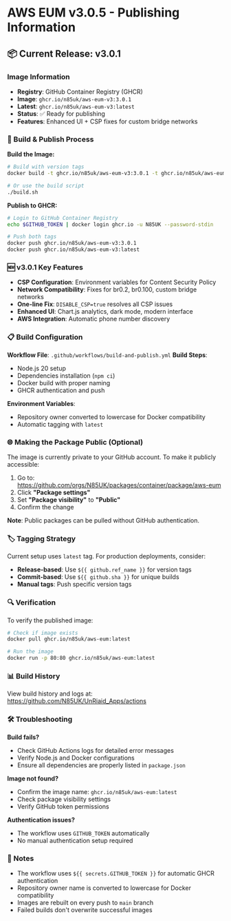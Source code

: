 # AWS EUM v3.0.5 - Publishing Information

## 📦 Current Release: v3.0.1

### Image Information
- **Registry**: GitHub Container Registry (GHCR)
- **Image**: `ghcr.io/n85uk/aws-eum-v3:3.0.1`
- **Latest**: `ghcr.io/n85uk/aws-eum-v3:latest`
- **Status**: ✅ Ready for publishing
- **Features**: Enhanced UI + CSP fixes for custom bridge networks

### 🔄 Build & Publish Process

**Build the Image:**
```bash
# Build with version tags
docker build -t ghcr.io/n85uk/aws-eum-v3:3.0.1 -t ghcr.io/n85uk/aws-eum-v3:latest .

# Or use the build script
./build.sh
```

**Publish to GHCR:**
```bash
# Login to GitHub Container Registry
echo $GITHUB_TOKEN | docker login ghcr.io -u N85UK --password-stdin

# Push both tags
docker push ghcr.io/n85uk/aws-eum-v3:3.0.1
docker push ghcr.io/n85uk/aws-eum-v3:latest
```

### 🆕 v3.0.1 Key Features
- **CSP Configuration**: Environment variables for Content Security Policy
- **Network Compatibility**: Fixes for br0.2, br0.100, custom bridge networks
- **One-line Fix**: `DISABLE_CSP=true` resolves all CSP issues
- **Enhanced UI**: Chart.js analytics, dark mode, modern interface
- **AWS Integration**: Automatic phone number discovery

### 📋 Build Configuration

**Workflow File**: `.github/workflows/build-and-publish.yml`
**Build Steps**:
- Node.js 20 setup
- Dependencies installation (`npm ci`)
- Docker build with proper naming
- GHCR authentication and push

**Environment Variables**:
- Repository owner converted to lowercase for Docker compatibility
- Automatic tagging with `latest`

### 🌐 Making the Package Public (Optional)

The image is currently private to your GitHub account. To make it publicly accessible:

1. Go to: https://github.com/orgs/N85UK/packages/container/package/aws-eum
2. Click **"Package settings"**
3. Set **"Package visibility"** to **"Public"**
4. Confirm the change

**Note**: Public packages can be pulled without GitHub authentication.

### 🏷️ Tagging Strategy

Current setup uses `latest` tag. For production deployments, consider:

- **Release-based**: Use `${{ github.ref_name }}` for version tags
- **Commit-based**: Use `${{ github.sha }}` for unique builds
- **Manual tags**: Push specific version tags

### 🔍 Verification

To verify the published image:

```bash
# Check if image exists
docker pull ghcr.io/n85uk/aws-eum:latest

# Run the image
docker run -p 80:80 ghcr.io/n85uk/aws-eum:latest
```

### 📊 Build History

View build history and logs at:
https://github.com/N85UK/UnRiaid_Apps/actions

### 🛠️ Troubleshooting

**Build fails?**
- Check GitHub Actions logs for detailed error messages
- Verify Node.js and Docker configurations
- Ensure all dependencies are properly listed in `package.json`

**Image not found?**
- Confirm the image name: `ghcr.io/n85uk/aws-eum:latest`
- Check package visibility settings
- Verify GitHub token permissions

**Authentication issues?**
- The workflow uses `GITHUB_TOKEN` automatically
- No manual authentication setup required

### 📝 Notes

- The workflow uses `${{ secrets.GITHUB_TOKEN }}` for automatic GHCR authentication
- Repository owner name is converted to lowercase for Docker compatibility
- Images are rebuilt on every push to `main` branch
- Failed builds don't overwrite successful images
